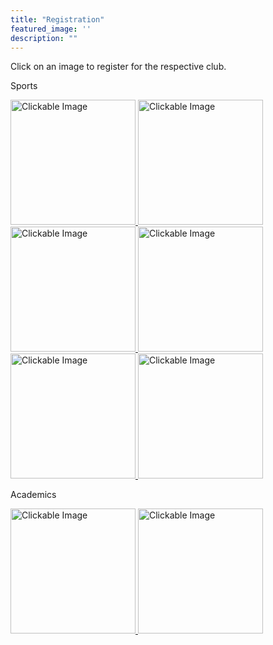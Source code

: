 ```yaml
---
title: "Registration"
featured_image: ''
description: ""
---
```

<p>Click on an image to register for the respective club.</p>
</div>

<p>Sports</p>
</div>

<a href="https://docs.google.com/forms/d/e/1FAIpQLScoLMJ3QeWPjB_6GW-xbMiyynphcARem3A8L7xu3PFws2jxdA/viewform" target="_blank">
  <img src="https://resources.finalsite.net/images/f_auto,q_auto,t_image_size_2/v1706812465/mcpsorg/oxyocumlkokfupna4vdz/boyssocerforwebsite.jpg" alt="Clickable Image" style="height:200px;">
</a>

<a href="https://docs.google.com/forms/d/e/1FAIpQLSerZqpegaB-sSwLwVLK7dYNA7kC4b2CupAiEJbuZ2iGOxo1eA/viewform" target="_blank">
  <img src="https://resources.finalsite.net/images/f_auto,q_auto,t_image_size_2/v1715352186/mcpsorg/nfxlhzjfrc2y2r4ketnv/girlssoccerforwebsite.jpg" alt="Clickable Image" style="height:200px;">
</a>

<a href="https://docs.google.com/forms/d/e/1FAIpQLSfTZoOPckwzGx-17oJ8pXxYgmr7JFoc4eeHEpO-X8vAo9X79A/viewform" target="_blank">
  <img src="https://resources.finalsite.net/images/f_auto,q_auto,t_image_size_2/v1706305102/mcpsorg/zdkwe15fff3k3k0bhzav/Trackandfieldpicforwebsite.jpg" alt="Clickable Image" style="height:200px;">
</a>

<a href="https://docs.google.com/forms/d/e/1FAIpQLScgQ7BnMNx4EnTjeRKhPCKXQWZ7e8R05qHo2X8THcFXAIx2Rg/viewform" target="_blank">
  <img src="https://resources.finalsite.net/images/f_auto,q_auto,t_image_size_3/v1706303125/mcpsorg/ofarjzn8bz3wdq3wikeo/Softballforwebsite.jpg" alt="Clickable Image" style="height:200px;">
</a>

<a href="https://docs.google.com/forms/d/e/1FAIpQLSdgQTlnqGXjkVGVmkRbVjv2niSTJJkB293FqNbtRVhvXVcEpw/viewform" target="_blank">
  <img src="https://resources.finalsite.net/images/f_auto,q_auto,t_image_size_2/v1690390137/mcpsorg/xa2znm90wl57fiy5yvew/Volleyballforwebsite.jpg" alt="Clickable Image" style="height:200px;">
</a>

<a href="https://docs.google.com/forms/d/e/1FAIpQLSeykVH0XsEi0oVMMWmDm74jobw5mzn_okCswhftqxxuH5o7Gg/viewform" target="_blank">
  <img src="https://cdn-icons-png.flaticon.com/512/16117/16117721.png" alt="Clickable Image" style="height:200px;">
</a>
</div>

<p>Academics</p>
</div>

<a href="https://docs.google.com/forms/d/e/1FAIpQLSeyQv30NBJo0DFhyWruXHFIQyugOakECRt6bk8Oijw7Ksy6qw/viewform" target="_blank">
  <img src="https://storage.googleapis.com/stateless-mountainmedianews-co/sites/19/2024/08/1-BMS-FBLA-team.jpg" alt="Clickable Image" style="height:200px;">
</a>

<a href="https://docs.google.com/forms/d/e/1FAIpQLSdY5pLLKStTEKj2BtuFLPm3FdqkIKI3I1x8X1eq2nypmbN77Q/viewform" target="_blank">
  <img src="https://t3.ftcdn.net/jpg/02/96/60/70/360_F_296607002_qXcuGBZXQdD5z7NY4ofXNlskMUNItNYZ.jpg" alt="Clickable Image" style="height:200px;">
</a>